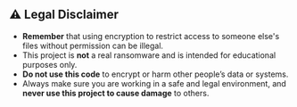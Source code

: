## ⚠️ Legal Disclaimer

- **Remember** that using encryption to restrict access to someone else's files without permission can be illegal.
- This project is **not** a real ransomware and is intended for educational purposes only. 
- **Do not use this code** to encrypt or harm other people’s data or systems.
- Always make sure you are working in a safe and legal environment, and **never use this project to cause damage** to others.
